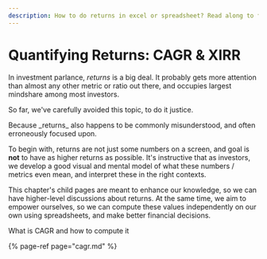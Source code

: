 ```yaml
---
description: How to do returns in excel or spreadsheet? Read along to find out
---
```


# Quantifying Returns: CAGR & XIRR

In investment parlance, _returns_ is a big deal. It probably gets more attention than almost any other metric or ratio out there, and occupies largest mindshare among most investors.

So far, we've carefully avoided this topic, to do it justice.

Because \_returns\_ also happens to be commonly misunderstood, and often erroneously focused upon.

 To begin with, returns are not just some numbers on a screen, and goal is **not** to have as higher returns as possible. It's instructive that as investors, we develop a good visual and mental model of what these numbers / metrics even mean, and interpret these in the right contexts.

This chapter's child pages are meant to enhance our knowledge, so we can have higher-level discussions about returns. At the same time, we aim to empower ourselves, so we can compute these values independently on our own using spreadsheets, and make better financial decisions.

What is CAGR and how to compute it

{% page-ref page="cagr.md" %}

